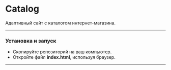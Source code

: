 # Catalog
Адаптивный сайт с каталогом интернет-магазина.
___
### Установка и запуск
- Скопируйте репозиторий на ваш компьютер.
- Откройте файл **index.html**, используя браузер.
___
